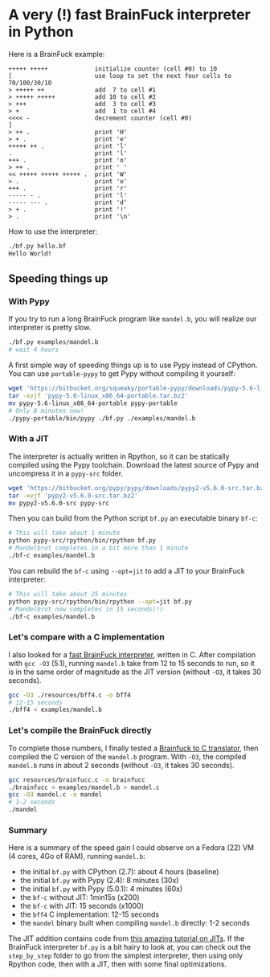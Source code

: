 A very (!) fast BrainFuck interpreter in Python
===============================================

Here is a BrainFuck example:

```bf
+++++ +++++             initialize counter (cell #0) to 10
[                       use loop to set the next four cells to 70/100/30/10
> +++++ ++              add  7 to cell #1
> +++++ +++++           add 10 to cell #2
> +++                   add  3 to cell #3
> +                     add  1 to cell #4
<<<< -                  decrement counter (cell #0)
]
> ++ .                  print 'H'
> + .                   print 'e'
+++++ ++ .              print 'l'
.                       print 'l'
+++ .                   print 'o'
> ++ .                  print ' '
<< +++++ +++++ +++++ .  print 'W'
> .                     print 'o'
+++ .                   print 'r'
----- - .               print 'l'
----- --- .             print 'd'
> + .                   print '!'
> .                     print '\n'
```

How to use the interpreter:

```bash
./bf.py hello.bf
Hello World!
```

## Speeding things up

### With Pypy

If you try to run a long BrainFuck program like `mandel.b`, you will realize our interpreter is pretty slow.

```bash
./bf.py examples/mandel.b
# wait 4 hours
```

A first simple way of speeding things up is to use Pypy instead of CPython. You can use `portable-pypy` to get Pypy without compiling it yourself:

```bash
wget 'https://bitbucket.org/squeaky/portable-pypy/downloads/pypy-5.6-linux_x86_64-portable.tar.bz2'
tar -xvjf 'pypy-5.6-linux_x86_64-portable.tar.bz2'
mv pypy-5.6-linux_x86_64-portable pypy-portable
# Only 8 minutes now!
./pypy-portable/bin/pypy ./bf.py ./examples/mandel.b
```

### With a JIT

The interpreter is actually written in Rpython, so it can be statically compiled using the Pypy toolchain.
Download the latest source of Pypy and uncompress it in a `pypy-src` folder.

```bash
wget 'https://bitbucket.org/pypy/pypy/downloads/pypy2-v5.6.0-src.tar.bz2'
tar -xvjf 'pypy2-v5.6.0-src.tar.bz2'
mv pypy2-v5.6.0-src pypy-src
```

Then you can build from the Python script `bf.py` an executable binary `bf-c`:

```bash
# This will take about 1 minute
python pypy-src/rpython/bin/rpython bf.py
# Mandelbrot completes in a bit more than 1 minute
./bf-c examples/mandel.b
```

You can rebuild the `bf-c` using `--opt=jit` to add a JIT to your BrainFuck interpreter:

```bash
# This will take about 25 minutes
python pypy-src/rpython/bin/rpython --opt=jit bf.py
# Mandelbrot now completes in 15 seconds(!)
./bf-c examples/mandel.b
```

### Let's compare with a C implementation

I also looked for a [fast BrainFuck interpreter](http://mazonka.com/brainf/), written in C. After compilation with `gcc -O3` (5.1), running `mandel.b` take from 12 to 15 seconds to run, so it is in the same order of magnitude as the JIT version (without `-O3`, it takes 30 seconds).

```bash
gcc -O3 ./resources/bff4.c -o bff4
# 12-15 seconds
./bff4 < examples/mandel.b
```

### Let's compile the BrainFuck directly

To complete those numbers, I finally tested a [Brainfuck to C translator](https://gist.github.com/Ricket/939687), then compiled the C version of the `mandel.b` program. With `-O3`, the compiled `mandel.b` runs in about 2 seconds (without `-O3`, it takes 30 seconds).

```bash
gcc resources/brainfucc.c -o brainfucc
./brainfucc < examples/mandel.b > mandel.c
gcc -O3 mandel.c -o mandel
# 1-2 seconds
./mandel
```

### Summary

Here is a summary of the speed gain I could observe on a Fedora (22) VM (4 cores, 4Go of RAM), running `mandel.b`:

* the initial `bf.py` with CPython (2.7): about 4 hours (baseline)
* the initial `bf.py` with Pypy (2.4): 8 minutes (30x)
* the initial `bf.py` with Pypy (5.0.1): 4 minutes (60x)
* the `bf-c` without JIT: 1min15s (x200)
* the `bf-c` with JIT: 15 seconds (x1000)
* the `bff4` C implementation: 12-15 seconds
* the `mandel` binary built when compiling `mandel.b` directly: 1-2 seconds

The JIT addition contains code from [this amazing tutorial on JITs](http://morepypy.blogspot.fr/2011/04/tutorial-part-2-adding-jit.html).
If the BrainFuck interpreter `bf.py`  is a bit hairy to look at, you can check out the `step_by_step` folder to go from the simplest interpreter, then
using only Rpython code, then with a JIT, then with some final optimizations.
